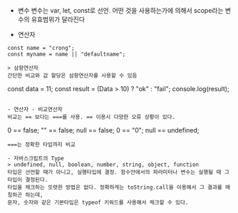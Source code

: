 - 변수
변수는 var, let, const로 선언.
어떤 것을 사용하는가에 의해서 scope라는 변수의 유효범위가 달라진다

- 연산자

```
const name = "crong";
const myname = name || "defaultname";

> 삼항연산자
간단한 비교와 값 할당은 삼항연산자를 사용할 수 있음
```
const data = 11;
const result = (Data > 10) ? "ok" : "fail";
console.log(result);
```

- 연산자 - 비교연산자
비교는 == 보다는 ===를 사용. == 이용시 다양한 오류 상황이 있다.
```
0 == false;
"" == false;
null == false;
0 == "0";
null == undefined;
```
===는 정확한 타입까지 비교

- 자바스크립트의 Type
> undefined, null, boolean, number, string, object, function
타입은 선언할 때가 아니고, 실행타입에 결정. 함수안에서의 파라미터나 변수는 실행될 때 그 타입이 결정된다.  
타입을 체크하는 또렷한 방법은 없다. 정확하게는 toString.call을 이용해서 그 결과를 매칭하곤 하는데, 
문자, 숫자와 같은 기본타입은 typeof 키워드를 사용해서 체크할 수 있다.
